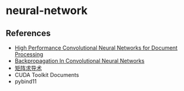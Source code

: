 # neural-network


## References
* [High Performance Convolutional Neural Networks for Document Processing](https://hal.inria.fr/file/index/docid/112631/filename/p1038112283956.pdf)
* [Backpropagation In Convolutional Neural Networks](https://www.jefkine.com/general/2016/09/05/backpropagation-in-convolutional-neural-networks/)
* [矩阵求导术](https://zhuanlan.zhihu.com/p/24709748)
* CUDA Toolkit Documents
* pybind11